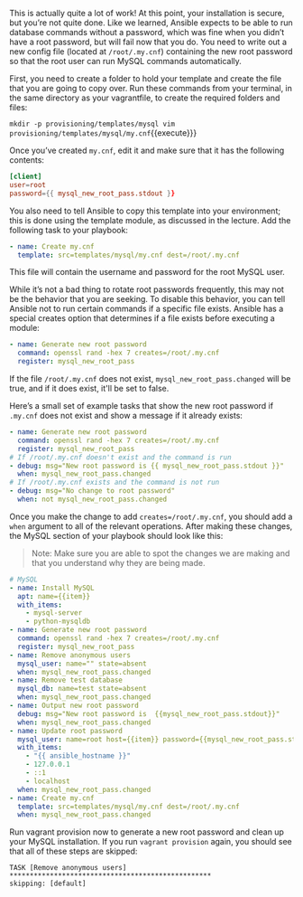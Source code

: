 This is actually quite a lot of work! At this point, your installation is secure, but you’re not quite done. 
Like we learned, Ansible expects to be able to run database commands without a password, which was fine when you didn’t have a root password,
but will fail now that you do. You need to write out a new config file (located at `/root/.my.cnf`) containing the new root password so that
the root user can run MySQL commands automatically.

First, you need to create a folder to hold your template and create the file that you are going to copy over. Run these commands from your terminal, in the same directory as your vagrantfile, to create the required folders and files:

`mkdir -p provisioning/templates/mysql
vim provisioning/templates/mysql/my.cnf`{{execute}}}

Once you’ve created `my.cnf`, edit it and make sure that it has the following contents:

```cnf
[client]
user=root
password={{ mysql_new_root_pass.stdout }}
```

You also need to tell Ansible to copy this template into your environment; this is done using the template module, as discussed in the lecture. Add the following task to your playbook:

```yml
- name: Create my.cnf
  template: src=templates/mysql/my.cnf dest=/root/.my.cnf
```

This file will contain the username and password for the root MySQL user.

While it’s not a bad thing to rotate root passwords frequently, this may not be the behavior that you are seeking. To disable this behavior, you can tell Ansible not to run certain commands if a specific file exists. Ansible has a special creates option that determines if a file exists before executing a module:

```yml
- name: Generate new root password
  command: openssl rand -hex 7 creates=/root/.my.cnf
  register: mysql_new_root_pass
```

If the file `/root/.my.cnf` does not exist, `mysql_new_root_pass.changed` will be true, and if it does exist, it'll be set to false.

Here’s a small set of example tasks that show the new root password if `.my.cnf` does not exist and show a message if it already exists:

```yml
- name: Generate new root password
  command: openssl rand -hex 7 creates=/root/.my.cnf
  register: mysql_new_root_pass
# If /root/.my.cnf doesn't exist and the command is run
- debug: msg="New root password is {{ mysql_new_root_pass.stdout }}"
  when: mysql_new_root_pass.changed
# If /root/.my.cnf exists and the command is not run
- debug: msg="No change to root password"
  when: not mysql_new_root_pass.changed
```

Once you make the change to add `creates=/root/.my.cnf`, you should add a `when` argument to all of the relevant operations. After making these changes, the MySQL section of your playbook should look like this:

>Note: Make sure you are able to spot the changes we are making and that you understand why they are being made.

```yml
# MySQL
- name: Install MySQL
  apt: name={{item}}
  with_items:
    - mysql-server
    - python-mysqldb
- name: Generate new root password
  command: openssl rand -hex 7 creates=/root/.my.cnf
  register: mysql_new_root_pass
- name: Remove anonymous users
  mysql_user: name="" state=absent
  when: mysql_new_root_pass.changed
- name: Remove test database
  mysql_db: name=test state=absent
  when: mysql_new_root_pass.changed
- name: Output new root password
  debug: msg="New root password is  {{mysql_new_root_pass.stdout}}"
  when: mysql_new_root_pass.changed
- name: Update root password
  mysql_user: name=root host={{item}} password={{mysql_new_root_pass.stdout}}
  with_items:
    - "{{ ansible_hostname }}"
    - 127.0.0.1
    - ::1
    - localhost
  when: mysql_new_root_pass.changed
- name: Create my.cnf
  template: src=templates/mysql/my.cnf dest=/root/.my.cnf
  when: mysql_new_root_pass.changed
```

Run vagrant provision now to generate a new root password and clean up your MySQL installation. If you run `vagrant provision` again, you should see that all of these steps are skipped:

```console
TASK [Remove anonymous users]
**************************************************
skipping: [default]
```

